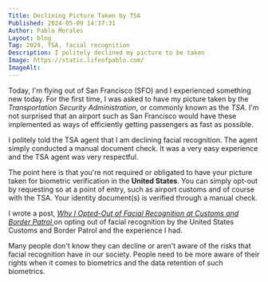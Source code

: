 ```yaml
---
Title: Declining Picture Taken by TSA
Published: 2024-05-09 14:37:31
Author: Pablo Morales
Layout: blog
Tag: 2024, TSA, facial recognition
Description: I politely declined my picture to be taken
Image: https://static.lifeofpablo.com/
ImageAlt: 
---
```

Today, I'm flying out of San Francisco (SFO) and I experienced something new today. For the first time, I was asked to have my picture taken by the *Transportation Security Administration*, or commonly known as the *TSA*. I'm not surprised that an airport such as San Francisco would have these implemented as ways of efficiently getting passengers as fast as possible. 

I politely told the TSA agent that I am declining facial recognition. The agent simply conducted a manual document check. It was a very easy experience and the TSA agent was very respectful.

The point here is that you're not required or obligated to have your picture taken for biometric verification in the **United States**. You can simply opt-out by requesting so at a point of entry, such as airport customs and of course with the TSA. Your identity document(s) is verified through a manual check.

I wrote a post, *[Why I Opted-Out of Facial Recognition at Customs and Border Patrol
](https://lifeofpablo.com/blog/why-i-opted-out-of-facial-recognition-at-customs-and-border-patrol)* on opting out of facial recognition by the United States Customs and Border Patrol and the experience I had.

Many people don't know they can decline or aren't aware of the risks that facial recognition have in our society. People need to be more aware of their rights when it comes to biometrics and the data retention of such biometrics. 
